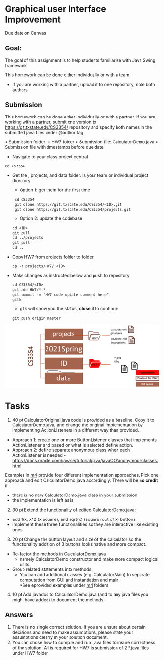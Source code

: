 # Graphical user Interface Improvement

Due date on Canvas

## Goal: 
The goal of this assignment is to help students familiarize with Java Swing framework 

This homework can be done either individually or with a team. 
* If you are working with a partner, upload it to one repository, note both authors

## Submission 

This homework can be done either individually or with a partner. If you are working with a partner, submit one version to https://git.txstate.edu/CS3354/<ID> repository and specify both names in the submitted java files under @author tag

•	Submission folder   -> HW7 folder
•	Submission file: CalculatorDemo.java 
•	Submission file with timestamps before due date 

* Navigate to your class project central
```
cd CS3354
```
* Get the <ID>, projects, and data folder. <ID> is your team or individual project directory. 

  * Option 1: get them for the first time
  ```
   cd CS3354
   git clone https://git.txstate.edu/CS3354/<ID>.git
   git clone https://git.txstate.edu/CS3354/projects.git
   ```
  * Option 2: update the codebase 
  
   ```
   cd <ID>
   git pull
   cd ../projects
   git pull
   cd ..    
   ```
* Copy HW7 from projects folder to <ID> folder 
   ```
   cp -r projects/HW7/ <ID>

   ```
  
* Make changes as instructed below and push to repository 
   ```
   cd CS3354/<ID>
   git add HW7/*.*
   git commit -m "HW7 code update comment here"
   gitk
   ```
   * gitk will show you the status, **close** it to continue
   ```
   git push origin master
   ```
 
![HW7 submission](HW7.png) 
 
# Tasks 

1. 40 pt CalculatorOriginal.java code is provided as a baseline. Copy it to CalculatorDemo.java, and change the original implementation by implementing ActionListeners in a different way than provided. 
 * Approach 1: create one or more ButtonListener classes that implements ActionListener and based on what is selected define action. 
 * Approach 2: define separate anonymous class when each ActionListener is needed - https://docs.oracle.com/javase/tutorial/java/javaOO/anonymousclasses.html
 
Examples in [m4](https://git.txstate.edu/CS3354/2021Spring/tree/master/m4/src/main/java) provide four different implementation approaches.  Pick one approach and edit CalculatorDemo.java accordingly.  There will be **no credit** if 
* there is no new CalculatorDemo.java class in your submission
* the implementation is left as is
 
2.  30 pt Extend the functionality of edited CalculatorDemo.java: 
* add 1/x, x^2 (x square), and sqrt(x) (square root of x) buttons
* implement these three functionalities so they are interactive like existing ones.

3. 20 pt Change the button layout and size of the calculator so the functionality addition of 3 buttons looks native and more compact. 
* Re-factor the methods in CalculatorDemo.java 
  * namely CalculatorDemo constructor and make more compact logical units.  
* Group related statements into methods.  
  * You can add additional classes (e.g. CalculatorMain) to separate computation from GUI and instantiation and main.  
*See eprovided examples under [m4](https://git.txstate.edu/CS3354/2021Spring/tree/master/m4/src/main/java) folders 

4. 10 pt Add javadoc to CalculatorDemo.java (and to any java files you might have added) to document the methods. 

## Answers
1. There is no single correct solution. If you are unsure about certain decisions and need to make assumptions, please state your assumptions clearly in your solution document. 
2. You can chose how to compile and run .java files to insure correctness of the solution.  All is required for HW7 is submission of 2 *.java files under HW7 folder 
